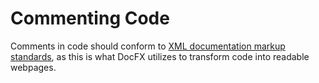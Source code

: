 # Commenting Code

Comments in code should conform to [XML documentation markup standards](https://docs.microsoft.com/en-us/dotnet/csharp/language-reference/xmldoc/), as this is what DocFX utilizes to transform code into readable webpages.